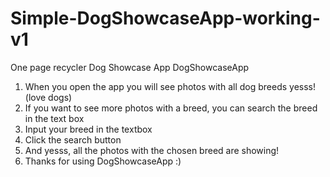 # Simple-DogShowcaseApp-working-v1
 One page recycler Dog Showcase App
						DogShowcaseApp
1. When you open the app you will see photos with all dog breeds yesss! (love dogs)
2. If you want to see more photos with a breed, you can search the breed in the text box 
3. Input your breed in the textbox 
4. Click the search button
4. And yesss, all the photos with the chosen breed are showing! 
5. Thanks for using DogShowcaseApp :)
